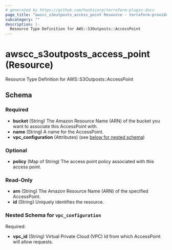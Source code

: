 ```yaml
---
# generated by https://github.com/hashicorp/terraform-plugin-docs
page_title: "awscc_s3outposts_access_point Resource - terraform-provider-awscc"
subcategory: ""
description: |-
  Resource Type Definition for AWS::S3Outposts::AccessPoint
---
```


# awscc_s3outposts_access_point (Resource)

Resource Type Definition for AWS::S3Outposts::AccessPoint



<!-- schema generated by tfplugindocs -->
## Schema

### Required

- **bucket** (String) The Amazon Resource Name (ARN) of the bucket you want to associate this AccessPoint with.
- **name** (String) A name for the AccessPoint.
- **vpc_configuration** (Attributes) (see [below for nested schema](#nestedatt--vpc_configuration))

### Optional

- **policy** (Map of String) The access point policy associated with this access point.

### Read-Only

- **arn** (String) The Amazon Resource Name (ARN) of the specified AccessPoint.
- **id** (String) Uniquely identifies the resource.

<a id="nestedatt--vpc_configuration"></a>
### Nested Schema for `vpc_configuration`

Required:

- **vpc_id** (String) Virtual Private Cloud (VPC) Id from which AccessPoint will allow requests.


